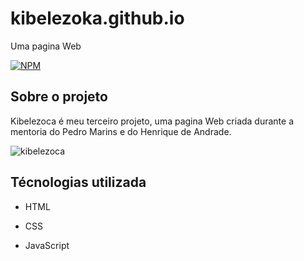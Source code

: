 # kibelezoka.github.io
Uma pagina Web 

[![NPM](https://img.shields.io/npm/l/react)](https://github.com/EricaAlmeid/kibelezoka.github.io/blob/main/LICENCE)

## Sobre o projeto

Kibelezoca é  meu terceiro projeto,  uma pagina Web  criada durante a mentoria do  Pedro Marins e do Henrique de Andrade.

![kibelezoca](https://user-images.githubusercontent.com/115961939/203557743-14b29242-bb05-4111-bebb-4f090696b808.gif)

## Técnologias utilizada

+ HTML

+ CSS

+  JavaScript
